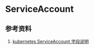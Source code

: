 # ServiceAccount

## 参考资料

1. [kubernetes ServiceAccount 字段说明](https://kubernetes.io/docs/reference/generated/kubernetes-api/v1.21/#serviceaccount-v1-core)
